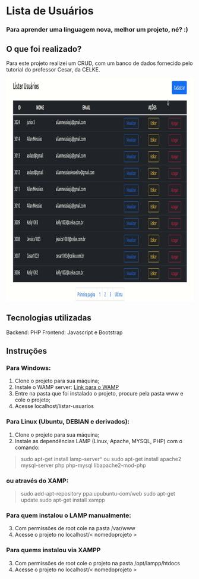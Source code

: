 # Lista de Usuários

### Para aprender uma linguagem nova, melhor um projeto, né? :)

## O que foi realizado? 
Para este projeto realizei um CRUD, com um banco de dados fornecido pelo tutorial do professor Cesar, da CELKE.

<p align="center">
    <img width="800" height="600" src="src/img/projeto-crud-php.gif">
</p>

## Tecnologias utilizadas
Backend: PHP
Frontend: Javascript e Bootstrap

## Instruções
### Para Windows:
1. Clone o projeto para sua máquina;
2. Instale o WAMP server: <a href="https://www.wampserver.com/en/#wampserver-64-bits-php-5-6-25-php-7">Link para o WAMP</a>
3. Entre na pasta que foi instalado o projeto, procure pela pasta www e cole o projeto;
4. Acesse localhost/listar-usuarios

### Para Linux (Ubuntu, DEBIAN e derivados):
1. Clone o projeto para sua máquina;
2. Instale as dependências LAMP (Linux, Apache, MYSQL, PHP) com o comando:
> sudo apt-get install lamp-server^ 
ou
> sudo apt-get install apache2 mysql-server php php-mysql libapache2-mod-php
### ou através do XAMP: 
> sudo add-apt-repository ppa:upubuntu-com/web
> sudo apt-get update
> sudo apt-get install xampp

### Para quem instalou o LAMP manualmente:
3. Com permissões de root cole na pasta /var/www
4. Acesse o projeto no localhost/< nomedoprojeto >

### Para quems instalou via XAMPP
3. Com permissões de root cole o projeto na pasta /opt/lampp/htdocs
4. Acesse o projeto no localhost/< nomedoprojeto >

